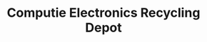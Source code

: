 ---
title: "Computie Electronics Recycling Depot"
url: /vancouver/computie-electronics-recycling-depot/
shop: electronics
---